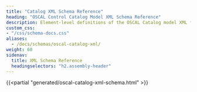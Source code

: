```yaml
---
title: "Catalog XML Schema Reference"
heading: "OSCAL Control Catalog Model XML Schema Reference"
description: Element-level definitions of the OSCAL Catalog model XML format.
custom_css:
- "/css/schema-docs.css"
aliases:
  - /docs/schemas/oscal-catalog-xml/
weight: 60
sidenav:
  title: XML Schema Reference
  headingselectors: "h2.assembly-header"
---
```


{{<partial "generated/oscal-catalog-xml-schema.html" >}}
